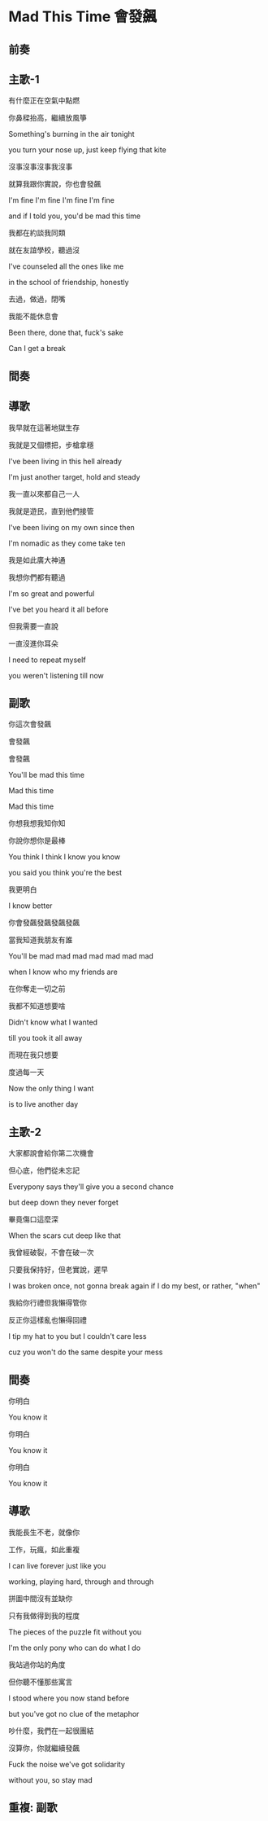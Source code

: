 # Mad This Time 會發飆

## 前奏

## 主歌-1

有什麼正在空氣中點燃

你鼻樑抬高，繼續放風箏

Something's burning in the air tonight

you turn your nose up, just keep flying that kite



沒事沒事沒事我沒事

就算我跟你實說，你也會發飆

I'm fine I'm fine I'm fine I'm fine

and if I told you, you'd be mad this time



我都在約談我同類

就在友誼學校，聽過沒

I've counseled all the ones like me

in the school of friendship, honestly



去過，做過，閉嘴

我能不能休息會

Been there, done that, fuck's sake

Can I get a break

## 間奏

## 導歌

我早就在這著地獄生存

我就是又個標把，步槍拿穩

I've been living in this hell already

I'm just another target, hold and steady



我一直以來都自己一人

我就是遊民，直到他們接管

I've been living on my own since then

I'm nomadic as they come take ten



我是如此廣大神通

我想你們都有聽過

I'm so great and powerful

I've bet you heard it all before



但我需要一直說

一直沒進你耳朵

I need to repeat myself

you weren't listening till now

## 副歌

你這次會發飆

會發飆

會發飆

You'll be mad this time

Mad this time

Mad this time



你想我想我知你知

你說你想你是最棒

You think I think I know you know

you said you think you're the best



我更明白

I know better



你會發飆發飆發飆發飆

當我知道我朋友有誰

You'll be mad mad mad mad mad mad mad 

when I know who my friends are



在你奪走一切之前

我都不知道想要啥

Didn't know what I wanted

till you took it all away



而現在我只想要

度過每一天

Now the only thing I want

is to live another day

## 主歌-2

大家都說會給你第二次機會

但心底，他們從未忘記

Everypony says they'll give you a second chance

but deep down they never forget



畢竟傷口這麼深

When the scars cut deep like that



我曾經破裂，不會在破一次

只要我保持好，但老實說，遲早

I was broken once, not gonna break again
if I do my best, or rather, "when"



我給你行禮但我懶得管你

反正你這樣亂也懶得回禮

I tip my hat to you but I couldn't care less

cuz you won't do the same despite your mess

## 間奏

你明白

You know it



你明白

You know it



你明白

You know it

## 導歌

我能長生不老，就像你

工作，玩瘋，如此重複

I can live forever just like you

working, playing hard, through and through



拼圖中間沒有並缺你

只有我做得到我的程度

The pieces of the puzzle fit without you

I'm the only pony who can do what I do



我站過你站的角度

但你聽不懂那些寓言

I stood where you now stand before

but you've got no clue of the metaphor



吵什麼，我們在一起很團結

沒算你，你就繼續發飆

Fuck the noise we've got solidarity

without you, so stay mad

## 重複: 副歌